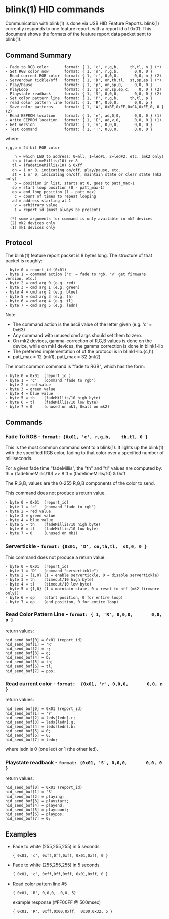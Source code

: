 blink(1) HID commands
=====================

Communication with blink(1) is done via USB HID Feature Reports.
blink(1) currently responds to one feature report, with a report id of 0x01.
This document shows the formats of the feature report data packet sent to blink(1).


## Command Summary ##

    - Fade to RGB color       format: { 1, 'c', r,g,b,     th,tl, n } (*)
    - Set RGB color now       format: { 1, 'n', r,g,b,       0,0, 0 } 
    - Read current RGB color  format: { 1, 'r', 0,0,0,       0,0, n } (2)
    - Serverdown tickle/off   format: { 1, 'D', on,th,tl,  st,sp,ep } (*)
    - Play/Pause              format: { 1, 'p', on,sp,0,     0,0, 0 }
    - PlayLoop                format: { 1, 'p', on,sp,ep,c,    0, 0 } (2)
    - Playstate readback      format: { 1, 'S', 0,0,0,       0,0, 0 } (2)
    - Set color pattern line  format: { 1, 'P', r,g,b,     th,tl, p }
    - read color pattern line format: { 1, 'R', 0,0,0,       0,0, p }
    - Save color patterns     format: { 1, 'W', 0xBE,0xEF,0xCA,0xFE,0, 0 } (2)
    - Read EEPROM location    format: { 1, 'e', ad,0,0,      0,0, 0 } (1)
    - Write EEPROM location   format: { 1, 'E', ad,v,0,      0,0, 0 } (1)
    - Get version             format: { 1, 'v', 0,0,0,       0,0, 0 }
    - Test command            format: { 1, '!', 0,0,0,       0,0, 0 }

where:

    r,g,b = 24-bit RGB color
    
        n = which LED to address: 0=all, 1=led#1, 2=led#2, etc. (mk2 only)
       th = (fadetimeMillis/10) >> 8
       tl = (fadetimeMillis/10) & 0xff
       on = 1 or 0, indicating on/off, play/pause, etc.
       st = 1 or 0, indicating on/off, maintain state or clear state (mk2 only)
        p = position in list, starts at 0, goes to patt_max-1 
       sp = start loop position (0 - patt_max-1)
       ep = end loop position (1 - patt_max)
        c = count of times to repeat looping
       ad = address starting at 1
        v = arbitrary value
        1 = report id (must always be present)

      (*) some arguments for command is only available in mk2 devices
      (2) mk2 devices only
      (1) mk1 devices only


Protocol
--------

The blink(1) feature report packet is 8 bytes long.
The structure of that packet is roughly:

    - byte 0 = report_id (0x01)
    - byte 1 = command action ('c' = fade to rgb, 'v' get firmware version, etc.)
    - byte 2 = cmd arg 0 (e.g. red)
    - byte 3 = cmd arg 1 (e.g. green)
    - byte 4 = cmd arg 2 (e.g. blue)
    - byte 5 = cmd arg 3 (e.g. th)
    - byte 6 = cmd arg 4 (e.g. tl)
    - byte 7 = cmd arg 5 (e.g. ledn)

Note:

- The command action is the ascii value of the letter given (e.g. 'c' = 0x63)
- Any command with unused cmd args should set them to zero.
- On mk2 devices, gamma-correction of R,G,B values is done on the device,
  while on mk1 devices, the gamma correction is done in blink1-lib
- The preferred implementation of of the protocol is in blink1-lib.{c,h}
- patt_max = 12 (mk1), patt_max = 32 (mk2)

The most common command is "fade to RGB", which has the form:

    - byte 0 = 0x01  (report_id )
    - byte 1 = 'c'   (command "fade to rgb")
    - byte 2 = red value
    - byte 3 = green value
    - byte 4 = blue value
    - byte 5 = th    (fadeMillis/10 high byte)
    - byte 6 = tl    (fadeMillis/10 low byte)
    - byte 7 = 0     (unused on mk1, 0=all on mk2) 


Commands
--------

### Fade To RGB - `format: {0x01, 'c', r,g,b,    th,tl, 0 }`

This is the most common command sent to a blink(1).
It lights up the blink(1) with the specified RGB color,
fading to that color over a specified number of milliseconds.

For a given fade time "fadeMillis", the "th" and "tl" values are computed by:
    th = (fadetimeMillis/10) >> 8
    tl = (fadetimeMillis/10) & 0xff

The R,G,B, values are the 0-255 R,G,B components of the color to send.

This command does not produce a return value.

    - byte 0 = 0x01  (report_id)
    - byte 1 = 'c'   (command "fade to rgb")
    - byte 2 = red value
    - byte 3 = green value
    - byte 4 = blue value
    - byte 5 = th    (fadeMillis/10 high byte)
    - byte 6 = tl    (fadeMillis/10 low byte)
    - byte 7 = 0     (unused on mk1)

### Servertickle - `format: {0x01, 'D', on,th,tl,  st,0, 0 }`

This command does not produce a return value.

    - byte 0 = 0x01  (report_id)
    - byte 1 = 'D'   (command "servertickle")
    - byte 2 = {1,0} (1 = enable servertickle, 0 = disable servertickle)
    - byte 3 = th    (timeout/10 high byte)
    - byte 4 = tl    (timeout/10 low byte)
    - byte 5 = {1,0} (1 = maintain state, 0 = reset to off (mk2 firmware only))
    - byte 6 = sp    (start position, 0 for entire loop)
    - byte 7 = ep    (end position, 0 for entire loop)

### Read Color Pattern Line - `format: { 1, 'R', 0,0,0,       0,0, p }`

return values:

    hid_send_buf[0] = 0x01 (report_id)
    hid_send_buf[1] = 'R'
    hid_send_buf[2] = r;
    hid_send_buf[3] = g;
    hid_send_buf[4] = b;
    hid_send_buf[5] = th;
    hid_send_buf[6] = tl;
    hid_send_buf[7] = pos;


### Read current color - `format:  {0x01, 'r', 0,0,0,       0,0, n }` 

return values:

    hid_send_buf[0] = 0x01 (report_id)
    hid_send_buf[1] = 'r'
    hid_send_buf[2] = leds[ledn].r;
    hid_send_buf[3] = leds[ledn].g;
    hid_send_buf[4] = leds[ledn].b;
    hid_send_buf[5] = 0;
    hid_send_buf[6] = 0;
    hid_send_buf[7] = ledn;

where ledn is 0 (one led) or 1 (the other led).

### Playstate readback - `format: {0x01, 'S', 0,0,0,       0,0, 0 }` 

return values:
    
    hid_send_buf[0] = 0x01 (report_id)
    hid_send_buf[1] = 'S'
    hid_send_buf[2] = playing;
    hid_send_buf[3] = playstart;
    hid_send_buf[4] = playend;
    hid_send_buf[5] = playcount;
    hid_send_buf[6] = playpos;
    hid_send_buf[7] = 0;
        


Examples
--------

* Fade to white (255,255,255) in 5 seconds

  `{ 0x01, 'c', 0xff,0ff,0xff, 0x01,0xff, 0 }`


* Fade to white (255,255,255) in 5 seconds

  `{ 0x01, 'c', 0xff,0ff,0xff, 0x01,0xff, 0 }`

* Read color pattern line #5

  `{ 0x01, 'R', 0,0,0,  0,0, 5}`

  example response (#FF00FF @ 500msec)

  `{ 0x01, 'R', 0xff,0x00,0xff,  0x00,0x32, 5 }`


